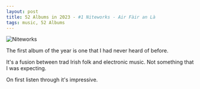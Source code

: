 ```yaml
---
layout: post 
title: 52 Albums in 2023 - #1 Niteworks - Air Fàir an Là
tags: music, 52 Albums
---
```


![Niteworks](/images/Albums-2023/Niteworks.jpg)

The first album of the year is one that I had never heard of before.

It's a fusion between trad Irish folk and electronic music. Not something that I was expecting.

On first listen through it's impressive. 
